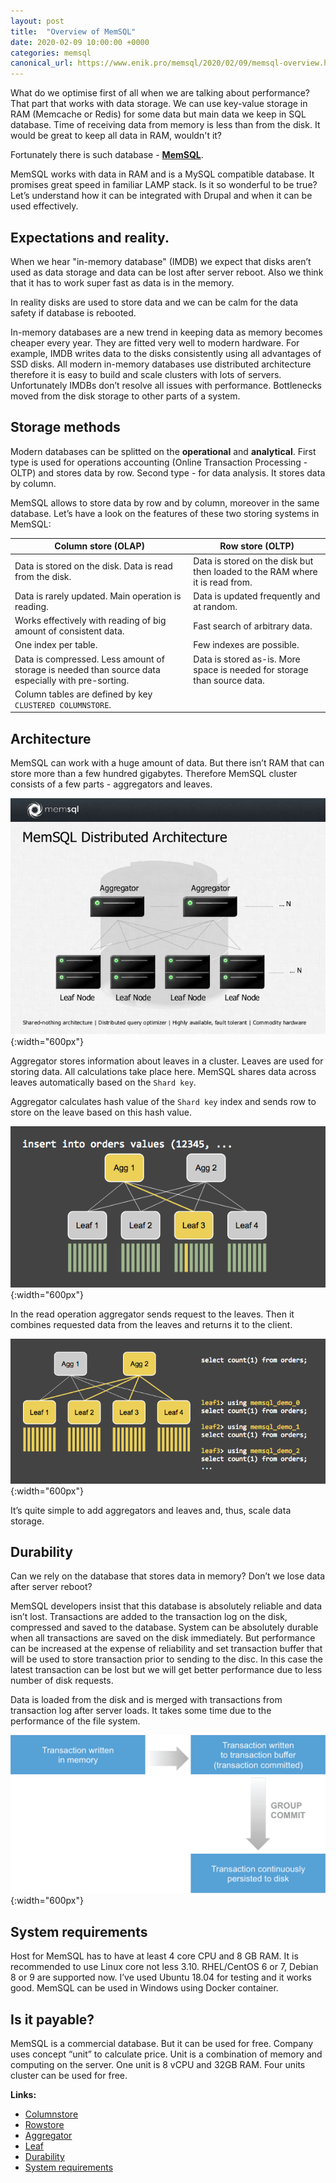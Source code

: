 ```yaml
---
layout: post
title:  "Overview of MemSQL"
date: 2020-02-09 10:00:00 +0000
categories: memsql
canonical_url: https://www.enik.pro/memsql/2020/02/09/memsql-overview.html
---
```

What do we optimise first of all when we are talking about performance? That part that works with data storage. We can use key-value storage in RAM (Memcache or Redis) for some data but main data we keep in SQL database. Time of receiving data from memory is less than from the disk. It would be great to keep all data in RAM, wouldn't it?  

Fortunately there is such database - **[MemSQL](https://www.memsql.com)**.

MemSQL works with data in RAM and is a MySQL compatible database. It promises great speed in familiar LAMP stack. Is it so wonderful to be true? Let’s understand how it can be integrated with Drupal and when it can be used effectively.

## Expectations and reality.

When we hear "in-memory database" (IMDB) we expect that disks aren’t used as data storage and data can be lost after server reboot. Also we think that it has to work super fast as data is in the memory.

In reality disks are used to store data and we can be calm for the data safety if database is rebooted.

In-memory databases are a new trend in keeping data as memory becomes cheaper every year. They are fitted very well to modern hardware. For example, IMDB writes data to the disks consistently using all advantages of SSD disks. All modern in-memory databases use distributed architecture therefore it is easy to build and scale clusters with lots of servers. Unfortunately IMDBs don’t resolve all issues with performance. Bottlenecks moved from the disk storage to other parts of a system. 

## Storage methods

Modern databases can be splitted on the  **operational** and **analytical**. First type is used for operations accounting  (Online Transaction Processing - OLTP) and stores data by row. Second type - for data analysis. It stores data by column.

MemSQL allows to store data by row and by column, moreover in the same database. Let’s have a look on the features of these two storing systems in MemSQL:

| Column store (OLAP)                                                                                      | Row store (OLTP)                                                                                 |
|-----------------------------------------------------------------------------------------------------------------|------------------------------------------------------------------------------------------------------------|
| Data is stored on the disk. Data is read from the disk. | Data is stored on the disk but then loaded to the RAM where it is read from. |
| Data is rarely updated. Main operation is reading. | Data is updated frequently and at random.|
| Works effectively with reading of big amount of consistent data. | Fast search of arbitrary data.|
| One index per table. | Few indexes are possible. |
| Data is compressed. Less amount of storage is needed than source data especially with pre-sorting. | Data is stored as-is. More space is needed for storage than source data.|
| Column tables are defined by key `CLUSTERED COLUMNSTORE`.||

## Architecture

MemSQL can work with a huge amount of data. But there isn’t RAM that can store more than a few hundred gigabytes. Therefore MemSQL cluster consists of a few parts - aggregators and leaves.

![Architecture of  MemSQL](/assets/content/2020-02-09-memsql-overview/memsql_architecture.jpg){:width="600px"}

Aggregator stores information about leaves in a cluster. Leaves are used for storing data. All calculations take place here. MemSQL shares data across leaves automatically based on the `Shard key`.

Aggregator calculates hash value of the `Shard key` index and sends row to store on the leave based on this hash value.

![Data saving to the MemSQL cluster](/assets/content/2020-02-09-memsql-overview/memsql_leaf_write.png){:width="600px"}

In the read operation aggregator sends request to the leaves. Then it combines requested data from the leaves and returns it to the client.

![Reading from MemSQL cluster](/assets/content/2020-02-09-memsql-overview/memsql_leaf_read.png){:width="600px"}

It’s quite simple to add aggregators and leaves and, thus, scale data storage.

## Durability

Can we rely on the database that stores data in memory? Don’t we lose data after server reboot?

MemSQL developers insist that this database is absolutely reliable and data isn’t lost. Transactions are added to the transaction log on the disk, compressed and saved to the database. System can be absolutely durable when all transactions are saved on the disk immediately. But performance can be increased at the expense of reliability and set transaction buffer that will be used to store transaction prior to sending to the disc. In this case the latest transaction can be lost but we will get better performance due to less number of disk requests.

Data is loaded from the disk and is merged with transactions from transaction log after server loads. It takes some time due to the performance of the file system.

![Schema of saving transactions in  MemSQL](/assets/content/2020-02-09-memsql-overview/memsql_durability.png){:width="600px"}

## System requirements

Host for MemSQL has to have at least 4 core CPU and 8 GB RAM. It is recommended to use Linux core not less 3.10. RHEL/CentOS 6 or 7, Debian 8 or 9 are supported now. I’ve used Ubuntu 18.04 for testing and it works good. MemSQL can be used in Windows using Docker container.

## Is it payable?

MemSQL is a commercial database. But it can be used for free. Company uses concept “unit” to calculate price. Unit is a combination of memory and computing on the server. One unit is 8 vCPU and 32GB RAM. Four units cluster can be used for free.

**Links:**

* [Columnstore](https://docs.memsql.com/v7.0/concepts/columnstore)
* [Rowstore](https://docs.memsql.com/v7.0/concepts/rowstore)
* [Aggregator](https://docs.memsql.com/v7.0/concepts/aggregator)
* [Leaf](https://docs.memsql.com/v7.0/concepts/leaf)
* [Durability](https://docs.memsql.com/v6.8/guides/cluster-management/operations/using-durability-and-recovery)
* [System requirements](https://docs.memsql.com/v6.8/guides/deploy-memsql/self-managed/cluster-configuration/system-requirements)
